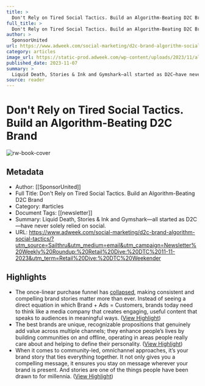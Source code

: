 ```yaml
---
title: >
  Don't Rely on Tired Social Tactics. Build an Algorithm-Beating D2C Brand
full_title: >
  Don't Rely on Tired Social Tactics. Build an Algorithm-Beating D2C Brand
author: >
  SponsorUnited
url: https://www.adweek.com/social-marketing/d2c-brand-algorithm-social-tactics/?utm_source=Sailthru&utm_medium=email&utm_campaign=Newsletter%20Weekly%20Roundup:%20Retail%20Dive:%20DTC%2011-11-2023&utm_term=Retail%20Dive:%20DTC%20Weekender
category: articles
image_url: https://static-prod.adweek.com/wp-content/uploads/2023/11/algorithm-d2c-brand-2023-600x315.jpg
published_date: 2023-11-07
summary: >
  Liquid Death, Stories & Ink and Gymshark—all started as D2C—have never solely relied on social.
source: reader
---
```

# Don't Rely on Tired Social Tactics. Build an Algorithm-Beating D2C Brand

![rw-book-cover](https://static-prod.adweek.com/wp-content/uploads/2023/11/algorithm-d2c-brand-2023-600x315.jpg)

## Metadata
- Author: [[SponsorUnited]]
- Full Title: Don't Rely on Tired Social Tactics. Build an Algorithm-Beating D2C Brand
- Category: #articles
- Document Tags: [[newsletter]] 
- Summary: Liquid Death, Stories & Ink and Gymshark—all started as D2C—have never solely relied on social.
- URL: https://www.adweek.com/social-marketing/d2c-brand-algorithm-social-tactics/?utm_source=Sailthru&utm_medium=email&utm_campaign=Newsletter%20Weekly%20Roundup:%20Retail%20Dive:%20DTC%2011-11-2023&utm_term=Retail%20Dive:%20DTC%20Weekender

## Highlights
- The once-linear purchase funnel has [collapsed](https://www.adweek.com/performance-marketing/your-organization-needs-an-updated-revenue-model/), making consistent and compelling brand stories matter more than ever. Instead of seeing a direct equation in which Brand + Ads = Customers, brands today need to think like a media company that creates engaging, useful content that speaks to audiences in meaningful ways. ([View Highlight](https://read.readwise.io/read/01hg0jnja06ejbdj65qetv6gxx))
- The best brands are unique, recognizable propositions that genuinely add value across multiple channels; they enhance people’s lives by building communities on and offline, operating in areas people really care about and helping to define their personality. ([View Highlight](https://read.readwise.io/read/01hg0jjt3ren3b82grpqf1zmxz))
- When it comes to community-led, omnichannel approaches, it’s your brand story that ties everything together. It not only gives you a compelling message, it ensures you stay on message wherever your brand is present. And stories are one of the things people have been drawn to for millennia.
  [](https://adweek.com/brand-marketing/steve-os-latest-gnarly-stunt-a-water-tattoo-for-liquid-death/) ([View Highlight](https://read.readwise.io/read/01hg0jny5yajg8vd8bcvf7hh0a))


